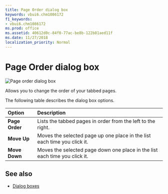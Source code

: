 ```yaml
---
title: Page Order dialog box
keywords: vbui6.chm1086172
f1_keywords:
- vbui6.chm1086172
ms.prod: office
ms.assetid: 40612d0c-84f0-77ac-be8b-122b81aed11f
ms.date: 11/27/2018
localization_priority: Normal
---
```



# Page Order dialog box

![Page order dialog box](../../../images/pgorderd_ZA01201641.gif)

Allows you to change the order of your tabbed pages.

The following table describes the dialog box options.

|Option|Description|
|:-----|:----------|
|**Page Order**|Lists the tabbed pages in order from the left to the right.|
|**Move Up**|Moves the selected page up one place in the list each time you click it.|
|**Move Down**|Moves the selected page down one place in the list each time you click it.|

## See also

- [Dialog boxes](../dialog-boxes.md)
